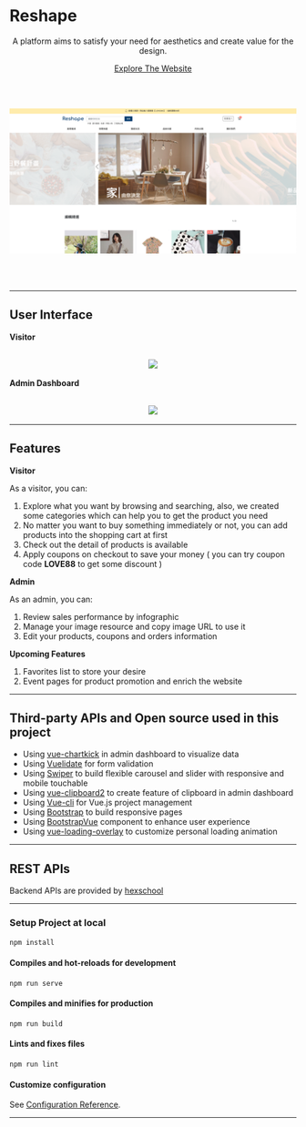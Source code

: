 # Reshape 

<p align="center">
  A platform aims to satisfy your need for aesthetics and create value for the design.
</p>
<p align="center">
  <a  href="https://r05323045.github.io/reshape/dist/">Explore The Website</a>
</p>
<br/><br/>
<p align="center">
  <img src="./public/images/demo_frontend_homepage.png" />
</p>
<br/><br/>

---

## User Interface

**Visitor**
<br/><br/>
<p align="center">
  <img src="./public/images/demo_frontend_tour.gif" />
</p>

**Admin Dashboard**
<br/><br/>
<p align="center">
  <img src="./public/images/demo_backend_tour.gif" />
</p>

---

## Features

**Visitor**

As a visitor, you can:

1. Explore what you want by browsing and searching, also, we created some categories which can help you to get the product you need
2. No matter you want to buy something immediately or not, you can add products into the shopping cart at first
3. Check out the detail of products is available
4. Apply coupons on checkout to save your money ( you can try coupon code **LOVE88** to get some discount )

**Admin**

As an admin, you can:

1. Review sales performance by infographic
2. Manage your image resource and copy image URL to use it
3. Edit your products, coupons and orders information

**Upcoming Features**

1. Favorites list to store your desire
2. Event pages for product promotion and enrich the website

---

## Third-party APIs and Open source used in this project

- Using [vue-chartkick](https://github.com/ankane/vue-chartkick) in admin dashboard to visualize data
- Using [Vuelidate](https://github.com/vuelidate/vuelidate) for form validation
- Using [Swiper](https://swiperjs.com/) to build flexible carousel and slider with responsive and mobile touchable
- Using [vue-clipboard2](https://github.com/Inndy/vue-clipboard2) to create feature of clipboard in admin dashboard
- Using [Vue-cli](https://cli.vuejs.org/) for Vue.js project  management
- Using [Bootstrap](https://getbootstrap.com/) to build responsive pages
- Using [BootstrapVue](https://bootstrap-vue.org/) component to enhance user experience
- Using [vue-loading-overlay](https://github.com/ankurk91/vue-loading-overlay) to customize personal loading animation 

---

## REST APIs

Backend APIs are provided by [hexschool](https://courses.hexschool.com/)

---

### Setup Project at local
```
npm install
```

#### Compiles and hot-reloads for development
```
npm run serve
```

#### Compiles and minifies for production
```
npm run build
```

#### Lints and fixes files
```
npm run lint
```

#### Customize configuration
See [Configuration Reference](https://cli.vuejs.org/config/).

---
